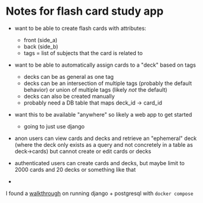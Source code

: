 # Notes for flash card study app

* want to be able to create flash cards with attributes:
  * front (side_a)
  * back (side_b)
  * tags = list of subjects that the card is related to

* want to be able to automatically assign cards to a "deck" based on tags
  * decks can be as general as one tag
  * decks can be an intersection of multiple tags (probably the default behavior) or union of multiple tags (likely _not_ the default)
  * decks can also be created manually
  * probably need a DB table that maps deck_id -> card_id

* want this to be available "anywhere" so likely a web app to get started
  * going to just use django

* anon users can view cards and decks and retrieve an "ephemeral" deck (where the deck only exists as a query and not concretely in a table as deck->cards) but cannot create or edit cards or decks
* authenticated users can create cards and decks, but maybe limit to 2000 cards and 20 decks or something like that
* 


I found a [walkthrough](https://learndjango.com/tutorials/django-docker-and-postgresql-tutorial) on running django + postgresql with `docker compose`
